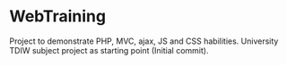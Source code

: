 # WebTraining

Project to demonstrate PHP, MVC, ajax, JS and CSS habilities.
University TDIW subject project as starting point (Initial commit).
